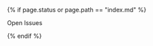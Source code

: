 {% if page.status or page.path == "index.md" %}

Open Issues

<script src="https://ajax.googleapis.com/ajax/libs/jquery/1.11.2/jquery.min.js"></script>
<script type="text/javascript"> GITHUB_ISSUES_USER = "iipc"; GITHUB_ISSUES_REPO = "warc-specifications"; /* Uncomment the following line to filter issues by one or more labels.*/ {% if page.version-of != %} GITHUB_ISSUES_LABELS = "{{ page.version-of }}"; {% endif %} /* To filter by multiple labels use a CSV string: */ // GITHUB_ISSUES_LABELS = "feature,bug"; </script>
<script> var GithubIssuesWidget = {}; GithubIssuesWidget.url = "https://api.github.com/repos/" + GITHUB_ISSUES_USER + "/" + GITHUB_ISSUES_REPO + "/issues?callback=?" if(typeof window.GITHUB_ISSUES_LABELS != "undefined") { GithubIssuesWidget.url += "&labels=" + GITHUB_ISSUES_LABELS; } GithubIssuesWidget.go = function () { $('#github-issues-widget').append('
Loading...

'); $.getJSON(this.url, function (data) { var list = $('
'); $.each(data.data, function (issueIndex, issue) { var issueHtml = "
"; issueHtml += ''; issueHtml += issue.title; issueHtml += ""; var style = ""; if( typeof issue.labels != "undefined") { $.each(issue.labels, function (labelIndex, label) { style = 'background-color:#' + label.color + ';'; if(label.color == "000000"){ style = 'color: white;' + style; } issueHtml += ' ' + label.name + ''; }); } issueHtml += "
"; list.append(issueHtml); }); $('#github-issues-widget p.loading').remove(); $('#github-issues-widget').append(list); }); }; GithubIssuesWidget.go(); </script>
{% endif %}
